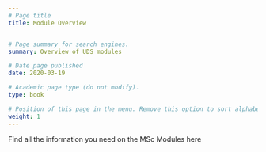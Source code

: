 ```yaml
---
# Page title
title: Module Overview


# Page summary for search engines.
summary: Overview of UDS modules

# Date page published
date: 2020-03-19

# Academic page type (do not modify).
type: book

# Position of this page in the menu. Remove this option to sort alphabetically.
weight: 1
---
```


Find all the information you need on the MSc Modules here

<style>
footer wrap{
display : false;
}
</style>
